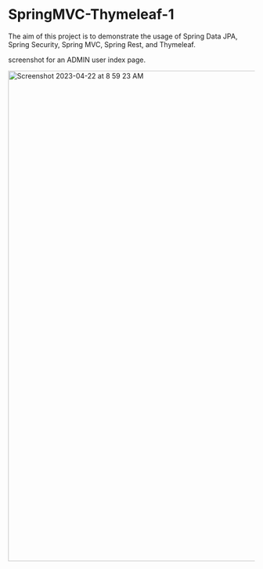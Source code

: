 # SpringMVC-Thymeleaf-1

The aim of this project is to demonstrate the usage of Spring Data JPA, Spring Security, Spring MVC, Spring Rest, and Thymeleaf.

screenshot for an ADMIN user index page.

<img width="1000" alt="Screenshot 2023-04-22 at 8 59 23 AM" src="https://user-images.githubusercontent.com/89285711/233794693-11462bb6-47be-43dd-a928-ec79c0d9a43c.png">
